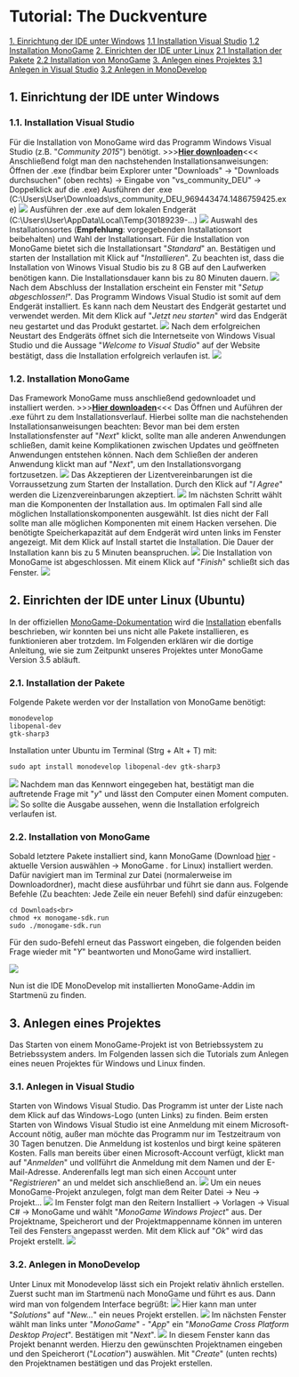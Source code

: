# Tutorial: The Duckventure

[1. Einrichtung der IDE unter Windows](#Nr1)
[1.1 Installation Visual Studio](#Nr1.1)
[1.2 Installation MonoGame](#Nr1.2)
[2. Einrichten der IDE unter Linux](#Nr2)
[2.1 Installation der Pakete](#Nr2.1)
[2.2 Installation von MonoGame](#Nr2.2)
[3. Anlegen eines Projektes](#Nr3)
[3.1 Anlegen in Visual Studio](#Nr3.1)
[3.2 Anlegen in MonoDevelop](#Nr3.2)

## 1. Einrichtung der IDE unter Windows<a name="Nr1"></a>
### 1.1. Installation Visual Studio<a name="Nr1.1"></a>
Für die Installation von MonoGame wird das Programm Windows Visual Studio (z.B. &quot;<i>Community 2015</i>&quot;) ben&ouml;tigt.
&gt;&gt;&gt;<a href="https://www.visualstudio.com/de/downloads/" target="_blank"><b>Hier downloaden</b></a>&lt;&lt;&lt;
Anschließend folgt man den nachstehenden Installationsanweisungen:
Öffnen der .exe (findbar beim Explorer unter &quot;Downloads&quot; &rarr; &quot;Downloads durchsuchen&quot; (oben rechts) &rarr; Eingabe von &quot;vs_community_DEU&quot; &rarr; Doppelklick auf die .exe)
Ausführen der .exe (C:\Users\User\Downloads\vs_community_DEU_969443474.1486759425.exe)
<img src="images/idewindows/1.png">
Ausführen der .exe auf dem lokalen Endgerät (C:\Users\User\AppData\Local\Temp\{30189239-...)
<img src="images/idewindows/2.png">
Auswahl des Installationsortes (<b>Empfehlung</b>: vorgegebenden Installationsort beibehalten) und Wahl der Installationsart. Für die Installation von MonoGame bietet sich die Installationsart &quot;<i>Standard</i>&quot; an. Bestätigen und starten der Installation mit Klick auf &quot;<i>Installieren</i>&quot;. Zu beachten ist, dass die Installation von Winows Visual Studio bis zu 8 GB auf den Laufwerken benötigen kann. Die Installationsdauer kann bis zu 80 Minuten dauern.
<img src="images/idewindows/3.png">
Nach dem Abschluss der Installation erscheint ein Fenster mit &quot;<i>Setup abgeschlossen!</i>&quot;. Das Programm Windows Visual Studio ist somit auf dem Endgerät installiert. Es kann nach dem Neustart des Endgerät gestartet und verwendet werden. Mit dem Klick auf &quot;<i>Jetzt neu starten</i>&quot; wird das Endgerät neu gestartet und das Produkt gestartet.
<img src="images/idewindows/4.png">
Nach dem erfolgreichen Neustart des Endgeräts öffnet sich die Internetseite von Windows Visual Studio und die Aussage &quot;<i>Welcome to Visual Studio</i>&quot; auf der Website bestätigt, dass die Installation erfolgreich verlaufen ist.
<img src="images/idewindows/5.png">

### 1.2. Installation MonoGame<a name="Nr1.2"></a>
Das Framework MonoGame muss anschließend gedownloadet und installiert werden.
&gt;&gt;&gt;<a href="http://www.monogame.net/downloads/" target="_blank"><b>Hier downloaden</b></a>&lt;&lt;&lt;
Das Öffnen und Auführen der .exe führt zu dem Installationsverlauf. Hierbei sollte man die nachstehenden Installationsanweisungen beachten:
Bevor man bei dem ersten Installationsfenster auf &quot;<i>Next</i>&quot; klickt, sollte man alle anderen Anwendungen schließen, damit keine Komplikationen zwischen Updates und geöffneten Anwendungen entstehen können. Nach dem Schlie&szlig;en der anderen Anwendung klickt man auf &quot;<i>Next</i>&quot;, um den Installationsvorgang fortzusetzen.
<img src="images/idewindows/6.png">
Das Akzeptieren der Lizentvereinbarungen ist die Vorraussetzung zum Starten der Installation. Durch den Klick auf &quot;<i>I Agree</i>&quot; werden die Lizenzvereinbarungen akzeptiert.
<img src="images/idewindows/7.png">
Im nächsten Schritt wählt man die Komponenten der Installation aus. Im optimalen Fall sind alle möglichen Installationskomponenten ausgewählt. Ist dies nicht der Fall sollte man alle möglichen Komponenten mit einem Hacken versehen. Die benötigte Speicherkapazität auf dem Endgerät wird unten links im Fenster angezeigt. Mit dem Klick auf Install startet die Installation. Die Dauer der Installation kann bis zu 5 Minuten beanspruchen.
<img src="images/idewindows/8.png">
Die Installation von MonoGame ist abgeschlossen. Mit einem Klick auf &quot;<i>Finish</i>&quot; schlie&szlig;t sich das Fenster.
<img src="images/idewindows/9.png">

## 2. Einrichten der IDE unter Linux (Ubuntu)<a name="Nr2"></a>
In der offiziellen <a href="http://www.monogame.net/documentation/?page=main" target="_blank">MonoGame-Dokumentation</a> wird die <a href="http://www.monogame.net/documentation/?page=Setting_Up_MonoGame" target="_blank">Installation</a> ebenfalls beschrieben, wir konnten bei uns nicht alle Pakete installieren, es funktionieren aber trotzdem. Im Folgenden erklären wir die dortige Anleitung, wie sie zum Zeitpunkt unseres Projektes unter MonoGame Version 3.5 abl&auml;uft.

### 2.1. Installation der Pakete<a name="Nr2.1"></a>
Folgende Pakete werden vor der Installation von MonoGame ben&ouml;tigt:

	monodevelop
	libopenal-dev
	gtk-sharp3

Installation unter Ubuntu im Terminal (Strg + Alt + T) mit:

	sudo apt install monodevelop libopenal-dev gtk-sharp3

<img src="images/idelinux/password.png">
Nachdem man das Kennwort eingegeben hat, best&auml;tigt man die auftretende Frage mit "<i>y</i>" und lässt den Computer einen Moment computen.
<img src="images/idelinux/done.png">
So sollte die Ausgabe aussehen, wenn die Installation erfolgreich verlaufen ist.

### 2.2. Installation von MonoGame<a name="Nr2.2"></a>
Sobald letztere Pakete installiert sind, kann MonoGame (Download <a href="http://www.monogame.net/downloads/" target="_blank">hier</a> - aktuelle Version auswählen -> MonoGame *.* for Linux) installiert werden. Dafür navigiert man im Terminal zur Datei (normalerweise im Downloadordner), macht diese ausführbar und führt sie dann aus. Folgende Befehle (Zu beachten: Jede Zeile ein neuer Befehl) sind daf&uuml;r einzugeben:

	cd Downloads<br>
	chmod +x monogame-sdk.run
	sudo ./monogame-sdk.run

F&uuml;r den sudo-Befehl erneut das Passwort eingeben, die folgenden beiden Frage wieder mit "<i>Y</i>" beantworten und MonoGame wird installiert.</p>
<img src="images/idelinux/menu.png"></p>
Nun ist die IDE MonoDevelop mit installierten MonoGame-Addin im Startmen&uuml; zu finden.

## 3. Anlegen eines Projektes<a name="Nr3"></a>
Das Starten von einem MonoGame-Projekt ist von Betriebssystem zu Betriebssystem anders. Im Folgenden lassen sich die Tutorials zum Anlegen eines neuen Projektes für Windows und Linux finden.

### 3.1. Anlegen in Visual Studio<a name="Nr3.1"></a>
Starten von Windows Visual Studio. Das Programm ist unter der Liste nach dem Klick auf das Windows-Logo (unten Links) zu finden.
Beim ersten Starten von Windows Visual Studio ist eine Anmeldung mit einem Microsoft-Account nötig, außer man möchte das Programm nur im Testzeitraum von 30 Tagen benutzen. Die Anmeldung ist kostenlos und birgt keine späteren Kosten. Falls man bereits über einen Microsoft-Account verfügt, klickt man auf &quot;<i>Anmelden</i>&quot; und vollführt die Anmeldung mit dem Namen und der E-Mail-Adresse. Anderenfalls legt man sich einen Account unter &quot;<i>Registrieren</i>&quot; an und meldet sich anschließend an.
<img src="images/idewindows/10.png">
Um ein neues MonoGame-Projekt anzulegen, folgt man dem Reiter Datei -> Neu -> Projekt...
<img src="images/idewindows/11.png">
Im Fenster folgt man den Reitern Installiert -> Vorlagen -> Visual C&#35; -> MonoGame und wählt &quot;<i>MonoGame Windows Project</i>&quot; aus. Der Projektname, Speicherort und der Projektmappenname können im unteren Teil des Fensters angepasst werden. Mit dem Klick auf &quot;<i>Ok</i>&quot; wird das Projekt erstellt.
<img src="images/idewindows/12.png">

### 3.2. Anlegen in MonoDevelop<a name="Nr3.2"></a>
Unter Linux mit Monodevelop lässt sich ein Projekt relativ &auml;hnlich erstellen. Zuerst sucht man im Startmen&uuml; nach MonoGame und f&uuml;hrt es aus. Dann wird man von folgendem Interface begr&uuml;ßt:
<img src="images/idelinux/interface.png">
Hier kann man unter &quot;<i>Solutions</i>&quot; auf &quot;<i>New...</i>&quot; ein neues Projekt erstellen.
<img src="images/idelinux/newsolution.png">
Im n&auml;chsten Fenster wählt man links unter &quot;<i>MonoGame</i>&quot; - &quot;<i>App</i>&quot; ein &quot;<i>MonoGame Cross Platform Desktop Project</i>&quot;. Best&auml;tigen mit &quot;<i>Next</i>&quot;.
<img src="images/idelinux/configure.png">
In diesem Fenster kann das Projekt benannt werden. Hierzu den gewünschten Projektnamen eingeben und den Speicherort (&quot;<i>Location</i>&quot;) auswählen. Mit &quot;<i>Create</i>&quot; (unten rechts) den Projektnamen bestätigen und das Projekt erstellen.
